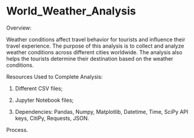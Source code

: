 # World_Weather_Analysis
Overview:
  
  Weather conditions affect travel behavior for tourists and influence their travel experience. The purpose of this analysis is to collect and analyze weather conditions across different cities worldwide. The analysis also helps the tourists determine their destination based on the weather conditions.

Resources Used to Complete Analysis:

1) Different CSV files;

2) Jupyter Notebook files;

3) Dependencies: Pandas, Numpy, Matplotlib, Datetime, Time, SciPy API keys, CitiPy, Requests, JSON.

Process.


